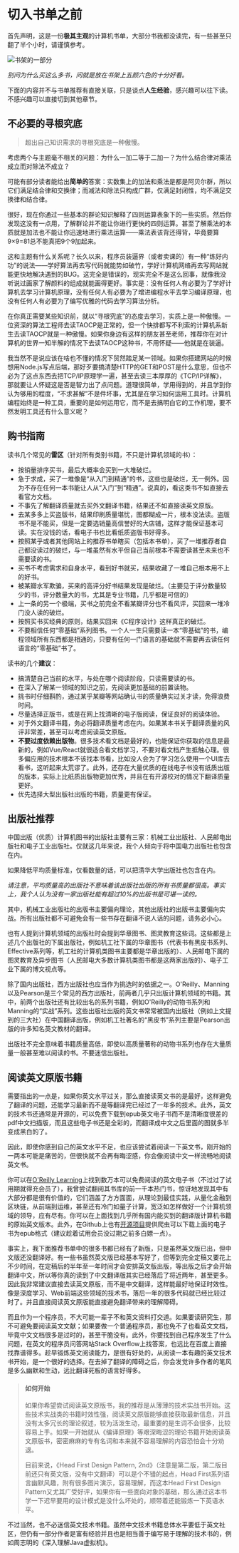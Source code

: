 # 切入书单之前

首先声明，这是一份**极其主观**的计算机书单，大部分书我都没读完，有一些甚至只翻了半个小时，请谨慎参考。

![书架的一部分](https://pic4.zhimg.com/80/v2-d849dd67ad5f539686766f3077b493fb\_720w.jpg)

*别问为什么买这么多书，问就是放在书架上五颜六色的十分好看。*

下面的内容并不与书单推荐有直接关联，只是谈点**人生经验**，感兴趣可以往下读。不感兴趣可以直接切到其他章节。

## 不必要的寻根究底

> 超出自己知识需求的寻根究底是一种傲慢。

考虑两个与主题毫不相关的问题：为什么一加二等于二加一？为什么结合律对乘法成立而对除法不成立？

可能有部分读者能给出**简单的**答案：实数集上的加法和乘法是都是阿贝尔群，所以它们满足结合律和交换律；而减法和除法只构成广群，仅满足封闭性，均不满足交换律和结合律。

很好，现在你通过一些基本的群论知识解释了四则运算表象下的一些实质。然后你发现这没有一点用，了解群论并不能让你进行更快的四则运算。甚至了解乘法的本质就是加法也不能让你迅速地进行乘法运算——乘法表该背还得背，毕竟要算9×9=81总不能真把9个9加起来。

这和主题有什么关系呢？长久以来，程序员装逼界（或者卖课的）有一种“练好内功”的说法——学好算法再去写代码就能势如破竹，学好计算机网络再去写网站就能更快地解决遇到的BUG。这完全是错误的，现实完全不是这么回事，就像我没听说过画家了解颜料的组成就能画得更好。事实是：没有任何人有必要为了学好计算机去学习计算机原理，没有任何人有必要为了增进编程水平去学习编译原理，也没有任何人有必要为了编写优雅的代码去学习算法分析。

在你真正需要某些知识前，就以“寻根究底”的态度去学习，实质上是一种傲慢。一位资深的算法工程师去读TAOCP是正常的，但一个快排都写不利索的计算机系新生去读TAOCP就是一种傲慢。如果你身边有这样的朋友甚至老师，推荐你在对计算机的世界一知半解的情况下去读TAOCP这种书，不用怀疑——他就是在装逼。

我当然不是说应该在啥也不懂的情况下贸然踏足某一领域。如果你搭建网站的时候想用Node.js写点后端，那好歹要搞清楚HTTP的GET和POST是什么意思，但也不必为了这点东西去把TCP/IP原理学一遍，甚至去读三本厚厚的《TCP/IP详解》，那就要让人怀疑这是否是智力出了点问题。道理很简单，学用得到的，并且学到你认为够用的程度，“不求甚解”不是件坏事，尤其是在学习如何运用工具时。计算机编程始终是一种工具，重要的是如何运用它，而不是去搞明白它的工作机理，要不然发明工具还有什么意义呢？

## 购书指南

读书几个常见的**雷区**（针对所有类别书籍，不只是计算机领域的书）：

* 按销量排序买书，最后大概率会买到一大堆破烂。
* 急于求成，买了一堆像是“从入门到精通”的书，这些也是破烂，无一例外。因为不存在任何一本书能让人从“入门”到“精通”。说真的，看这类书不如直接去看官方文档。
* 不事先了解翻译质量就去买外文翻译书籍，结果还不如直接读英文原版。
* 去某多多上买盗版书，结果印刷质量堪忧，图都糊成一片，根本没法读。盗版书不是不能买，但是一定要选销量高信誉好的大店铺，这样才能保证基本可读。实在没钱的话，看电子书也比看纸质盗版书好得多。
* 按照某乎或者其他网站上的推荐书单瞎买（包括本书单），买了一堆推荐者自己都没读过的破烂，与一堆虽然有水平但自己当前根本不需要读甚至未来也不需要读的书。
* 买书不考虑需求和自身水平，看到好书就买，结果收藏了一堆自己根本用不上的好书。
* 被某瓣水军欺骗，买来的高评分好书结果发现是破烂。（主要见于评分数量较少的书，评分数量大的书，尤其是专业书籍，几乎都是可信的）
* 上一条的另一个极端，买书之前完全不看某瓣评分也不看风评，买回来一堆冷门没人读的破烂。
* 按照买书买经典的原则，结果买回来《C程序设计》这样真正的破烂。
* 不要相信任何“零基础”系列图书。一个人一生只需要读一本“零基础”的书，编程领域所有东西都是相通的，只要有任何一门语言的基础就不需要再去读任何语言的“零基础”书了。

读书的几个**建议**：

* 搞清楚自己当前的水平，与处在哪个阅读阶段，只读需要读的书。
* 在深入了解某一领域的知识之前，先阅读更加基础的前置读物。
* 挑书时仔细斟酌，通过某乎某瓣等网站确认书的质量确实过关才读，免得浪费时间。
* 尽量选择正版书，或是在网上找清晰的电子版阅读，保证良好的阅读体验。
* 对于外文翻译书籍，务必将翻译质量考虑在内。如果某本书关于翻译质量的风评非常差，甚至可以考虑阅读英文原版。
* **不要过度依赖出版物**。很多技术看文档是最好的，也能保证你获取的信息是最新的，例如Vue/React就很适合看文档学习，不要对看文档产生抵触心理。很多偏应用的技术根本不该找本书看，比如没人会为了学习怎么使用一个UI库去看书，这听起来太荒谬了。此外，还存在大量优质的在线电子书没有纸质出版的版本，实际上比纸质出版物更加优秀，并且在有开源校对的情况下翻译质量更好。
* 优先选择大型出版社出版的书籍，质量更有保证。

## 出版社推荐

中国出版（优质）计算机图书的出版社主要有三家：机械工业出版社、人民邮电出版社和电子工业出版社。仅就这几年来说，我个人倾向于将中国电力出版社也包含在内。

如果降低平均质量标准，仅看数量的话，可以把清华大学出版社也包含在内。

_请注意，平均质量高的出版社不意味着该出版社出版的所有书质量都很高。事实上，我个人认为没有一家出版社能有超过10%的出版书是可堪一读的。_

其中，机械工业出版社的出版书主要偏向理论，其他出版社的出版书主要偏向实战。所有出版社都不可避免会有一些书存在翻译不说人话的问题，请务必小心。

也有人提到计算机领域的出版社时会提到华章图书、图灵教育这些词。这些都是上述几个出版社的下属出版社，例如机工社下属的华章图书（代表书有黑皮书系列、Effective系列等，机工社的计算机类图书主要都是华章出版的）、人民邮电下属的图灵教育及异步图书（人民邮电大多数计算机类图书都是这两家出版的）、电子工业下属的博文视点等。

除了国内出版社，西方出版社也应当作为挑选时的依据之一。O'Reilly、Manning以及Pearson是三个常见的西方出版社，前两者几乎只出版计算机领域的书籍。其中，前两个出版社还有比较出名的系列书籍，例如O'Reilly的动物书系列和Manning的“实战”系列。这些出版社出版的英文书常常被国内出版社（例如上文提到的三大社）在中国翻译出版，例如机工社著名的“黑皮书”系列主要是Pearson出版的许多知名英文教材的翻译。

出版社不完全意味着书籍质量高低，即使以高质量著称的动物书系列也存在大量质量一般甚至难以阅读的书。不要迷信出版社。

## 阅读英文原版书籍

需要指出的一点是，如果你英文水平过关，那么直接读英文书的是最好，这样避免了翻译的问题，还能学习最新而不是等翻译完已经过了一年多的技术。此外，英文的技术书还通常是开源的，可以免费下载到epub英文电子书而不是清晰度很差的pdf中文扫描版，而且这些电子书还是全彩的，而翻译成中文之后里面的图就多半变成黑白的了。

因此，即使你感到自己的英文水平不足，也应该尝试着阅读一下英文书，刚开始的一两本可能是痛苦的，但很快就不会再有晦涩感，你会像阅读中文一样流畅地阅读英文书。

你可以在[O'Reilly Learning](https://learning.oreilly.com/home/)上找到数万本可以免费阅读的英文电子书（不过过了试用期就得充会员了），我曾尝试翻阅其书库的前一千本热门书，惊讶地发现其中有大部分都是很有价值的，它们涵盖了方方面面，从理论到最佳实践，从量化金融到区块链，从前端到运维，甚至还有冷门如量子计算，宽泛如怎样做好一个计算机领域的领导，应有尽有。你可以在上面找到几乎所有国内能买到的翻译版计算机书籍的原始英文版本。此外，在Github上也有[开源项目](https://github.com/lorenzodifuccia/safaribooks)提供爬虫可以下载上面的电子书为epub格式（建议趁着试用会员没过期之前多白嫖一点）。

事实上，我下面推荐书单中的很多书都已经有了新版，只是虽然英文版已出，但中文版还没翻译好。有一些书虽然英文版已经基本写好了，但等到完全定稿又要花上不少时间，在定稿后的半年至一年时间才会安排英文版出版，等出版之后才会开始翻译中文，所以等你真的读到了中文翻译版其实已经落后了将近两年，甚至更多。因此我非常建议直接去读英文原版，而不是中文翻译，这样能最好地保证时效性。像是深度学习、Web前端这些领域的技术书，落后一年的很多代码就已经比较过时了。并且直接阅读英文原版能直接避免翻译带来的理解障碍。

而且作为一个程序员，不大可能一辈子不和英文资料打交道。如果要读研究生，那不可避免要阅读英文文献；如果要做一个普通程序员，那也免不了也看英文文档，毕竟中文文档很多是过时的，甚至干脆没有。此外，你要找到自己程序发生了什么问题，在英文的程序员问答网站Stack Overflow上找答案，也远比在百度上直接找靠谱得多。趁早锻炼英文阅读能力，是很有好处的，从阅读一本有趣的英文技术书开始，是一个很好的选择。在去掉了翻译的障碍之后，你会发觉许多作者的笔风是多么幽默和生动，远比翻译死板的语言好得多。

> #### 如何开始
>
> 如果你希望尝试阅读英文原版书，我的推荐是从薄薄的技术实战书开始。这些技术实战类的书籍时效性强，阅读英文原版能够直接获取最新信息，并且没有太多冗长的理论叙述，较为活泼生动，最重要的是生词不会很多，比较容易上手。如果一开始就从《编译原理》等艰深晦涩的理论书籍开始阅读英文原版书，密密麻麻的专有名词和本来就不容易理解的内容恐怕会十分劝退。
>
> 目前来说，《Head First Design Pattern, 2nd》（注意是第二版，第二版目前还只有英文版，没有中文翻译）可以是个不错的起点，Head First系列语言幽默风趣，附有很多图片演示，容易理解，而这本Head First Design Pattern又尤其广受好评，如果你有一些面向对象的基础，那么通过这本书学一下迟早要用的设计模式是没什么坏处的，顺带着还能锻炼一下英语水平。

不过当然，也不必迷信英文技术书籍。虽然中文技术书籍总体水平要低于英文社区，但仍有一部分作者是富有经验并且也是相当善于编写易于理解的技术书的，例如周志明的《深入理解Java虚拟机》。
